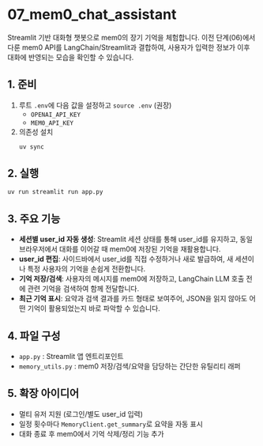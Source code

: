 # 07_mem0_chat_assistant

Streamlit 기반 대화형 챗봇으로 mem0의 장기 기억을 체험합니다. 이전 단계(06)에서 다룬 mem0 API를 LangChain/Streamlit과 결합하여, 사용자가 입력한 정보가 이후 대화에 반영되는 모습을 확인할 수 있습니다.

## 1. 준비
1. 루트 `.env`에 다음 값을 설정하고 `source .env` (권장)
   - `OPENAI_API_KEY`
   - `MEM0_API_KEY`
2. 의존성 설치
   ```bash
   uv sync
   ```

## 2. 실행
```bash
uv run streamlit run app.py
```

## 3. 주요 기능
- **세션별 user_id 자동 생성**: Streamlit 세션 상태를 통해 user_id를 유지하고, 동일 브라우저에서 대화를 이어갈 때 mem0에 저장된 기억을 재활용합니다.
- **user_id 편집**: 사이드바에서 user_id를 직접 수정하거나 새로 발급하여, 새 세션이나 특정 사용자의 기억을 손쉽게 전환합니다.
- **기억 저장/검색**: 사용자의 메시지를 mem0에 저장하고, LangChain LLM 호출 전에 관련 기억을 검색하여 함께 전달합니다.
- **최근 기억 표시**: 요약과 검색 결과를 카드 형태로 보여주어, JSON을 읽지 않아도 어떤 기억이 활용되었는지 바로 파악할 수 있습니다.

## 4. 파일 구성
- `app.py` : Streamlit 앱 엔트리포인트
- `memory_utils.py` : mem0 저장/검색/요약을 담당하는 간단한 유틸리티 래퍼

## 5. 확장 아이디어
- 멀티 유저 지원 (로그인/별도 user_id 입력)
- 일정 횟수마다 `MemoryClient.get_summary`로 요약을 자동 표시
- 대화 종료 후 mem0에서 기억 삭제/정리 기능 추가
